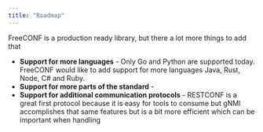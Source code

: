 ```yaml
---
title: "Roadmap"
---
```

FreeCONF is a production ready library, but there a lot more things to add that 

* **Support for more languages** - Only Go and Python are supported today.  FreeCONF would like to add support for more languages Java, Rust, Node, C# and Ruby.
* **Support for more parts of the standard** - 
* **Support for additional communication protocols** - RESTCONF is a great first protocol because it is easy for tools to consume but gNMI accomplishes that same features but is a bit more efficient which can be important when handling 